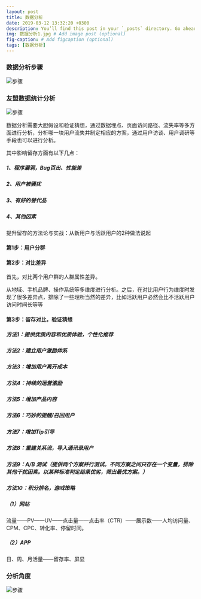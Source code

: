 ```yaml
---
layout: post
title: 数据分析
date: 2019-03-12 13:32:20 +0300
description: You’ll find this post in your `_posts` directory. Go ahead and edit it and re-build the site to see your changes. # Add post description (optional)
img: 数据分析1.jpg # Add image post (optional)
fig-caption: # Add figcaption (optional)
tags: [数据分析]
---
```




### 数据分析步骤

![步骤]({{site.baseurl}}/assets/img/数据分析.png)


### 友盟数据统计分析

![步骤]({{site.baseurl}}/assets/img/友盟数据分析.png)


数据分析需要大胆假设和验证猜想，通过数据埋点、页面访问路径、流失率等多方面进行分析，分析哪一块用户流失并制定相应的方案，通过用户访谈、用户调研等手段也可以进行分析。

其中影响留存方面有以下几点：

##### 1、程序漏洞，Bug百出、性能差

##### 2、用户被骚扰

##### 3、有好的替代品

##### 4、其他因素

提升留存的方法论与实战：从新用户与活跃用户的2种做法说起

#### 第1步：用户分群


#### 第2步：对比差异

首先，对比两个用户群的人群属性差异。

从地域、手机品牌、操作系统等多维度进行分析。之后，在对比用户行为维度时发现了很多差异点，排除了一些理所当然的差异，比如活跃用户必然会比不活跃用户访问时间长等等

#### 第3步：留存对比，验证猜想

##### 方法1：提供优质内容和优质体验，个性化推荐

##### 方法2：建立用户激励体系

##### 方法3：增加用户离开成本

##### 方法4：持续的运营激励

##### 方法5：增加产品内容

##### 方法6：巧妙的提醒/召回用户

##### 方法7：增加Tip引导

##### 方法8：重建关系流，导入通讯录用户

##### 方法9：A/B 测试（提供两个方案并行测试。不同方案之间只存在一个变量，排除其他干扰因素。以某种标准判定结果优劣，筛出最优方案。）

##### 方法10：积分排名，游戏策略

#####  （1）网站

流量——PV——UV——点击量——点击率（CTR）——展示数——人均访问量、CPM、CPC、转化率、停留时间。

#####  （2）APP

日、周、月活量——留存率、屏显



### 分析角度

![步骤]({{site.baseurl}}/assets/img/纵切.jpg)




